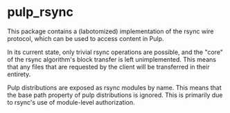 # pulp_rsync

This package contains a (labotomized) implementation of the rsync wire protocol, which can be used to access content in Pulp.

In its current state, only trivial rsync operations are possible, and the "core" of the rsync algorithm's block transfer is left unimplemented. This means that any files that are requested by the client will be transferred in their entirety.

Pulp distributions are exposed as rsync modules by name. This means that the base path property of pulp distributions is ignored. This is primarily due to rsync's use of module-level authorization.
